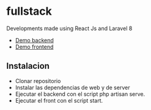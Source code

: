 # fullstack
 Developments made using React Js and Laravel 8

* [Demo backend](https://warm-escarpment-23462.herokuapp.com/api/v1/demo)
* [Demo frontend](https://react-app-48a35.web.app/login)

## Instalacion
* Clonar repositorio
* Instalar las dependencias de web y de server
* Ejecutar el backend con el script php artisan serve.
* Ejecutar el front con el script start.
